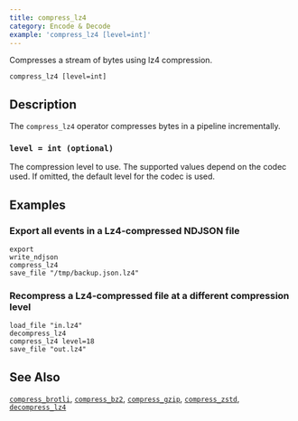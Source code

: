 ```yaml
---
title: compress_lz4
category: Encode & Decode
example: 'compress_lz4 [level=int]'
---
```



Compresses a stream of bytes using lz4 compression.

```tql
compress_lz4 [level=int]
```

## Description

The `compress_lz4` operator compresses bytes in a pipeline incrementally.

### `level = int (optional)`

The compression level to use. The supported values depend on the codec used. If
omitted, the default level for the codec is used.

## Examples

### Export all events in a Lz4-compressed NDJSON file

```tql
export
write_ndjson
compress_lz4
save_file "/tmp/backup.json.lz4"
```

### Recompress a Lz4-compressed file at a different compression level

```tql
load_file "in.lz4"
decompress_lz4
compress_lz4 level=18
save_file "out.lz4"
```

## See Also

[`compress_brotli`](/reference/operators/compress_brotli),
[`compress_bz2`](/reference/operators/compress_bz2),
[`compress_gzip`](/reference/operators/compress_gzip),
[`compress_zstd`](/reference/operators/compress_zstd),
[`decompress_lz4`](/reference/operators/decompress_lz4)
